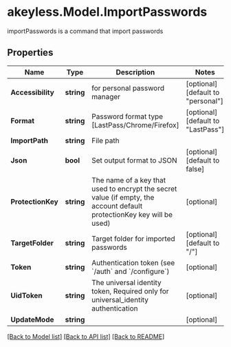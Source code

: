 # akeyless.Model.ImportPasswords
importPasswords is a command that import passwords

## Properties

Name | Type | Description | Notes
------------ | ------------- | ------------- | -------------
**Accessibility** | **string** | for personal password manager | [optional] [default to "personal"]
**Format** | **string** | Password format type [LastPass/Chrome/Firefox] | [optional] [default to "LastPass"]
**ImportPath** | **string** | File path | 
**Json** | **bool** | Set output format to JSON | [optional] [default to false]
**ProtectionKey** | **string** | The name of a key that used to encrypt the secret value (if empty, the account default protectionKey key will be used) | [optional] 
**TargetFolder** | **string** | Target folder for imported passwords | [optional] [default to "/"]
**Token** | **string** | Authentication token (see &#x60;/auth&#x60; and &#x60;/configure&#x60;) | [optional] 
**UidToken** | **string** | The universal identity token, Required only for universal_identity authentication | [optional] 
**UpdateMode** | **string** |  | [optional] 

[[Back to Model list]](../README.md#documentation-for-models) [[Back to API list]](../README.md#documentation-for-api-endpoints) [[Back to README]](../README.md)

